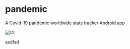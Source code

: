 # pandemic
A Covid-19 pandemic worldwide stats tracker Android app

![CI](https://github.com/wajahatkarim3/pandemic/workflows/CI/badge.svg)

asdfsd